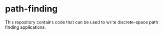 # path-finding

This repository contains code that can be used to write discrete-space path finding applications.
